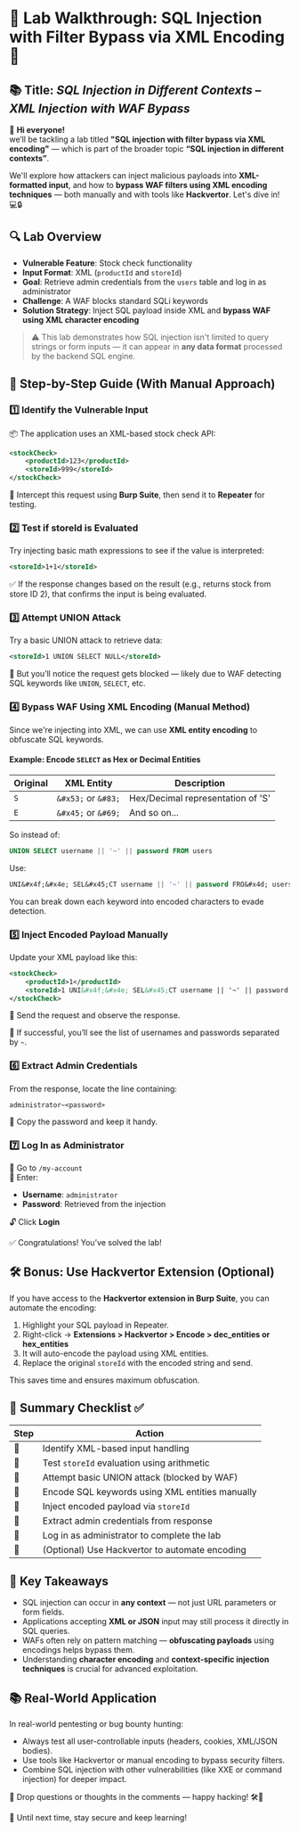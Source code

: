 # 🎯 **Lab Walkthrough: SQL Injection with Filter Bypass via XML Encoding** 🎯  
## 📚 **Title**: *SQL Injection in Different Contexts – XML Injection with WAF Bypass*  

🎥 **Hi everyone!**  
we’ll be tackling a lab titled **"SQL injection with filter bypass via XML encoding"** — which is part of the broader topic **“SQL injection in different contexts”**.

We'll explore how attackers can inject malicious payloads into **XML-formatted input**, and how to **bypass WAF filters using XML encoding techniques** — both manually and with tools like **Hackvertor**. Let's dive in! 💻🔒

## 🔍 Lab Overview

- **Vulnerable Feature**: Stock check functionality
- **Input Format**: XML (`productId` and `storeId`)
- **Goal**: Retrieve admin credentials from the `users` table and log in as administrator
- **Challenge**: A WAF blocks standard SQLi keywords
- **Solution Strategy**: Inject SQL payload inside XML and **bypass WAF using XML character encoding**

> ⚠️ This lab demonstrates how SQL injection isn't limited to query strings or form inputs — it can appear in **any data format** processed by the backend SQL engine.

## 🧪 Step-by-Step Guide (With Manual Approach)

### 1️⃣ **Identify the Vulnerable Input**

📦 The application uses an XML-based stock check API:
```xml
<stockCheck>
    <productId>123</productId>
    <storeId>999</storeId>
</stockCheck>
```

🔧 Intercept this request using **Burp Suite**, then send it to **Repeater** for testing.

### 2️⃣ **Test if storeId is Evaluated**

Try injecting basic math expressions to see if the value is interpreted:
```xml
<storeId>1+1</storeId>
```

✅ If the response changes based on the result (e.g., returns stock from store ID 2), that confirms the input is being evaluated.

### 3️⃣ **Attempt UNION Attack**

Try a basic UNION attack to retrieve data:
```xml
<storeId>1 UNION SELECT NULL</storeId>
```

🚫 But you’ll notice the request gets blocked — likely due to WAF detecting SQL keywords like `UNION`, `SELECT`, etc.

### 4️⃣ **Bypass WAF Using XML Encoding (Manual Method)**

Since we're injecting into XML, we can use **XML entity encoding** to obfuscate SQL keywords.

#### Example: Encode `SELECT` as Hex or Decimal Entities

| Original | XML Entity | Description |
|---------|------------|-------------|
| `S`     | `&#x53;` or `&#83;` | Hex/Decimal representation of 'S' |
| `E`     | `&#x45;` or `&#69;` | And so on... |

So instead of:
```sql
UNION SELECT username || '~' || password FROM users
```

Use:
```sql
UNI&#x4f;&#x4e; SEL&#x45;CT username || '~' || password FRO&#x4d; users
```

You can break down each keyword into encoded characters to evade detection.

### 5️⃣ **Inject Encoded Payload Manually**

Update your XML payload like this:
```xml
<stockCheck>
    <productId>1</productId>
    <storeId>1 UNI&#x4f;&#x4e; SEL&#x45;CT username || '~' || password FRO&#x4d; users</storeId>
</stockCheck>
```

🔄 Send the request and observe the response.

🎉 If successful, you’ll see the list of usernames and passwords separated by `~`.

### 6️⃣ **Extract Admin Credentials**

From the response, locate the line containing:
```
administrator~<password>
```

📌 Copy the password and keep it handy.

### 7️⃣ **Log In as Administrator**

🔐 Go to `/my-account`  
📧 Enter:
- **Username**: `administrator`
- **Password**: Retrieved from the injection

🔓 Click **Login**

✅ Congratulations! You’ve solved the lab!

## 🛠️ Bonus: Use Hackvertor Extension (Optional)

If you have access to the **Hackvertor extension in Burp Suite**, you can automate the encoding:

1. Highlight your SQL payload in Repeater.
2. Right-click → **Extensions > Hackvertor > Encode > dec_entities or hex_entities**
3. It will auto-encode the payload using XML entities.
4. Replace the original `storeId` with the encoded string and send.

This saves time and ensures maximum obfuscation.

## 📝 Summary Checklist ✅

| Step | Action |
|------|--------|
| 🔹 | Identify XML-based input handling |
| 🔹 | Test `storeId` evaluation using arithmetic |
| 🔹 | Attempt basic UNION attack (blocked by WAF) |
| 🔹 | Encode SQL keywords using XML entities manually |
| 🔹 | Inject encoded payload via `storeId` |
| 🔹 | Extract admin credentials from response |
| 🔹 | Log in as administrator to complete the lab |
| 🔹 | (Optional) Use Hackvertor to automate encoding |

## 🧠 Key Takeaways

- SQL injection can occur in **any context** — not just URL parameters or form fields.
- Applications accepting **XML or JSON** input may still process it directly in SQL queries.
- WAFs often rely on pattern matching — **obfuscating payloads** using encodings helps bypass them.
- Understanding **character encoding** and **context-specific injection techniques** is crucial for advanced exploitation.

## 📚 Real-World Application

In real-world pentesting or bug bounty hunting:
- Always test all user-controllable inputs (headers, cookies, XML/JSON bodies).
- Use tools like Hackvertor or manual encoding to bypass security filters.
- Combine SQL injection with other vulnerabilities (like XXE or command injection) for deeper impact.

💬 Drop questions or thoughts in the comments — happy hacking! 🛠️👾

🔐 Until next time, stay secure and keep learning!  
